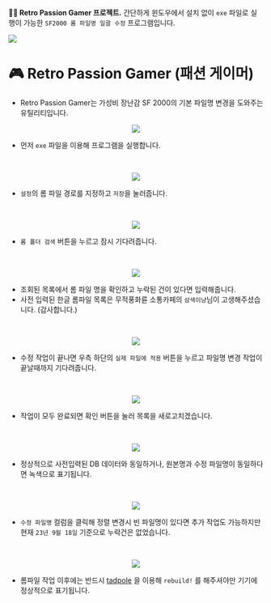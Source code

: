 **🧙‍♂️ Retro Passion Gamer 프로젝트.**
간단하게 윈도우에서 설치 없이 `exe` 파일로 실행이 가능한 `SF2000 롬 파일명 일괄 수정` 프로그램입니다.

<p align="left">
  <img src="https://raw.githubusercontent.com/jshsakura/passion-gamer/main/core/gui/res/icon/ico.png?raw=true"></img>
</p>

# 🎮 Retro Passion Gamer (패션 게이머)

- Retro Passion Gamer는 가성비 장난감 SF 2000의 기본 파일명 변경을 도와주는 유틸리티입니다.

<p align="center">
  <img src="https://raw.githubusercontent.com/jshsakura/passion-gamer/main/screenshots/preview-passion-gamer.png"></img>
</p>

- 먼저 `exe` 파일을 이용해 프로그램을 실행합니다.

<br/>
<p align="center">
  <img src="https://raw.githubusercontent.com/jshsakura/passion-gamer/main/screenshots/preview-passion-gamer2.png"></img>
</p>

- `설정`의 롬 파일 경로를 지정하고 `저장`을 눌러줍니다.
<br/>
<p align="center">
  <img src="https://raw.githubusercontent.com/jshsakura/passion-gamer/main/screenshots/preview-passion-gamer3.png"></img>
</p>

- `롬 폴더 검색` 버튼을 누르고 잠시 기다려줍니다.

<br/>
<p align="center">
  <img src="https://raw.githubusercontent.com/jshsakura/passion-gamer/main/screenshots/preview-passion-gamer4.png"></img>
</p>

- 조회된 목록에서 롬 파일 명을 확인하고 누락된 건이 있다면 입력해줍니다.
- 사전 입력된 한글 롬파일 목록은 무적풍화륜 소통카페의 `삼색이냥`님이 고생해주셨습니다. (감사합니다.)

<br/>
<p align="center">
  <img src="https://raw.githubusercontent.com/jshsakura/passion-gamer/main/screenshots/preview-passion-gamer5.png"></img>
</p>

- 수정 작업이 끝나면 우측 하단의 `실제 파일에 적용` 버튼을 누르고 파일명 변경 작업이 끝날때까지 기다려줍니다.

<br/>
<p align="center">
  <img src="https://raw.githubusercontent.com/jshsakura/passion-gamer/main/screenshots/preview-passion-gamer6.png"></img>
</p>

- 작업이 모두 완료되면 확인 버튼을 눌러 목록을 새로고치겠습니다.

<br/>
<p align="center">
  <img src="https://raw.githubusercontent.com/jshsakura/passion-gamer/main/screenshots/preview-passion-gamer7.png"></img>
</p>

- 정상적으로 사전입력된 DB 데이터와 동일하거나, 원본명과 수정 파일명이 동일하다면 녹색으로 표기됩니다.

<br/>
<p align="center">
  <img src="https://raw.githubusercontent.com/jshsakura/passion-gamer/main/screenshots/preview-passion-gamer8.png"></img>
</p>

- `수정 파일명` 컬럼을 클릭해 정렬 변경시 빈 파일명이 있다면 추가 작업도 가능하지만 현재 `23년 9월 18일` 기준으로 누락건은 없었습니다.

<br/>
<p align="center">
  <img src="https://raw.githubusercontent.com/jshsakura/passion-gamer/main/screenshots/tadpole.png"></img>
</p>

- 롬파일 작업 이후에는 반드시 [tadpole](https://github.com/EricGoldsteinNz/tadpole/releases) 을 이용해 `rebuild!` 를 해주셔야만 기기에 정상적으로 표기됩니다.
